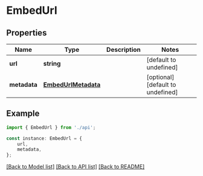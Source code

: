 # EmbedUrl


## Properties

Name | Type | Description | Notes
------------ | ------------- | ------------- | -------------
**url** | **string** |  | [default to undefined]
**metadata** | [**EmbedUrlMetadata**](EmbedUrlMetadata.md) |  | [optional] [default to undefined]

## Example

```typescript
import { EmbedUrl } from './api';

const instance: EmbedUrl = {
    url,
    metadata,
};
```

[[Back to Model list]](../README.md#documentation-for-models) [[Back to API list]](../README.md#documentation-for-api-endpoints) [[Back to README]](../README.md)
